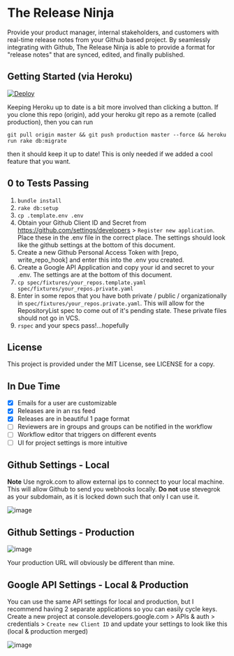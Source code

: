 # The Release Ninja

Provide your product manager, internal stakeholders, and customers with real-time release notes from your Github based project.
By seamlessly integrating with Github, The Release Ninja is able to provide a format for "release notes" that are synced, edited,
and finally published.

## Getting Started (via Heroku)
[![Deploy](https://www.herokucdn.com/deploy/button.png)](https://heroku.com/deploy?template=https://github.com/SalesLoft/release-ninja)

Keeping Heroku up to date is a bit more involved than clicking a button. If you clone this repo (origin), add your heroku git repo as a
remote (called production), then you can run

`git pull origin master && git push production master --force && heroku run rake db:migrate`

then it should keep it up to date! This is only needed if we added a cool feature that you want.

## 0 to Tests Passing

1. `bundle install`
2. `rake db:setup`
3. `cp .template.env .env`
4. Obtain your Github Client ID and Secret from https://github.com/settings/developers > `Register new application`.
   Place these in the .env file in the correct place. The settings should look like the github settings at the bottom of this document.
5. Create a new Github Personal Access Token with [repo, write_repo_hook] and enter this into the .env you created.
6. Create a Google API Application and copy your id and secret to your .env. The settings are at the bottom of this document.
7. `cp spec/fixtures/your_repos.template.yaml spec/fixtures/your_repos.private.yaml`
8. Enter in some repos that you have both private / public / organizationally in `spec/fixtures/your_repos.private.yaml`.
   This will allow for the RepositoryList spec to come out of it's pending state. These private files should not go in VCS.
9. `rspec` and your specs pass!...hopefully

## License

This project is provided under the MIT License, see LICENSE for a copy.

## In Due Time

* [X] Emails for a user are customizable
* [X] Releases are in an rss feed
* [X] Releases are in beautiful 1 page format
* [ ] Reviewers are in groups and groups can be notified in the workflow
* [ ] Workflow editor that triggers on different events
* [ ] UI for project settings is more intuitive

## Github Settings - Local
**Note** Use ngrok.com to allow external ips to connect to your local machine. This will allow Github to send you webhooks locally. **Do not** use stevegrok as your subdomain, as it is locked down such that only I can use it.

![image](https://cloud.githubusercontent.com/assets/1231659/9391177/586366d0-4743-11e5-9ada-e9b9c07eee8d.png)

## Github Settings - Production
![image](https://cloud.githubusercontent.com/assets/1231659/7026660/1091f6b2-dd19-11e4-8b5b-3dee9dae3d70.png)

Your production URL will obviously be different than mine.

## Google API Settings - Local & Production
You can use the same API settings for local and production, but I recommend having 2 separate applications so you can easily cycle keys.
Create a new project at console.developers.google.com > APIs & auth > credentials > `Create new Client ID`
and update your settings to look like this (local & production merged)

![image](https://cloud.githubusercontent.com/assets/503436/8713837/36bf92b0-2b3c-11e5-9b24-319e5a81938f.png)
